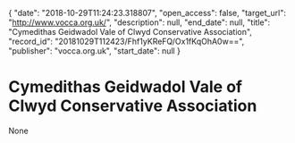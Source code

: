 {
  "date": "2018-10-29T11:24:23.318807", 
  "open_access": false, 
  "target_url": "http://www.vocca.org.uk/", 
  "description": null, 
  "end_date": null, 
  "title": "Cymedithas Geidwadol Vale of Clwyd Conservative Association", 
  "record_id": "20181029T112423/Fhf1yKReFQ/Ox1fKqOhA0w==", 
  "publisher": "vocca.org.uk", 
  "start_date": null
}

# Cymedithas Geidwadol Vale of Clwyd Conservative Association

None